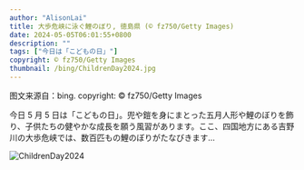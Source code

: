 ```yaml
---
author: "AlisonLai"
title: 大歩危峡に泳ぐ鯉のぼり, 徳島県 (© fz750/Getty Images)
date: 2024-05-05T06:01:55+0800
description: ""
tags: ["今日は「こどもの日」"]
copyright: © fz750/Getty Images
thumbnail: /bing/ChildrenDay2024.jpg
---
```

图文来源自：bing.  copyright: © fz750/Getty Images

今日 5 月 5 日は「こどもの日」。兜や鎧を身にまとった五月人形や鯉のぼりを飾り、子供たちの健やかな成長を願う風習があります。ここ、四国地方にある吉野川の大歩危峡では、数百匹もの鯉のぼりがたなびきます…

![ChildrenDay2024](/bing/ChildrenDay2024.jpg)